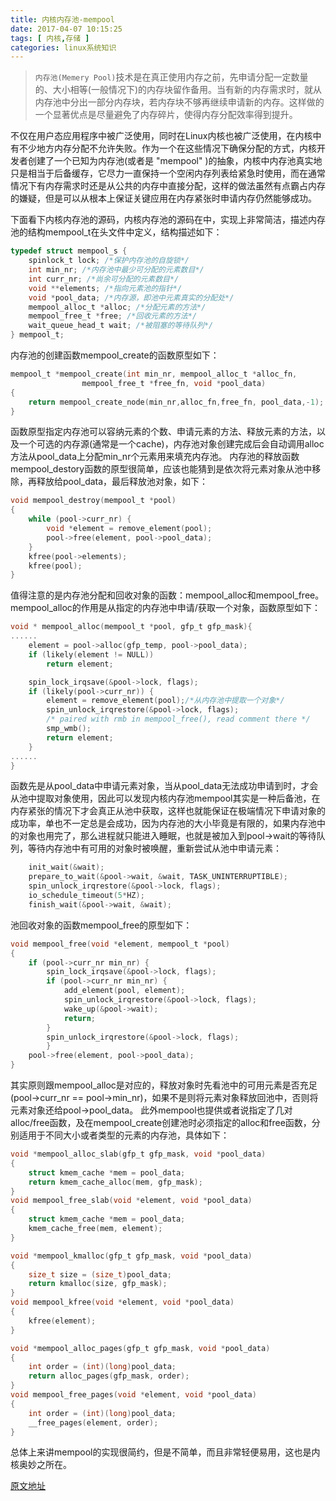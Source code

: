 ```yaml
---
title: 内核内存池-mempool
date: 2017-04-07 10:15:25
tags: [ 内核,存储 ]
categories: linux系统知识
---
```


>`内存池(Memery Pool)`技术是在真正使用内存之前，先申请分配一定数量的、大小相等(一般情况下)的内存块留作备用。当有新的内存需求时，就从内存池中分出一部分内存块，若内存块不够再继续申请新的内存。这样做的一个显著优点是尽量避免了内存碎片，使得内存分配效率得到提升。 

不仅在用户态应用程序中被广泛使用，同时在Linux内核也被广泛使用，在内核中有不少地方内存分配不允许失败。作为一个在这些情况下确保分配的方式，内核开发者创建了一个已知为内存池(或者是 "mempool" )的抽象，内核中内存池真实地只是相当于后备缓存，它尽力一直保持一个空闲内存列表给紧急时使用，而在通常情况下有内存需求时还是从公共的内存中直接分配，这样的做法虽然有点霸占内存的嫌疑，但是可以从根本上保证关键应用在内存紧张时申请内存仍然能够成功。

下面看下内核内存池的源码，内核内存池的源码在中，实现上非常简洁，描述内存池的结构mempool_t在头文件中定义，结构描述如下：
```C
typedef struct mempool_s {
    spinlock_t lock; /*保护内存池的自旋锁*/
    int min_nr; /*内存池中最少可分配的元素数目*/
    int curr_nr; /*尚余可分配的元素数目*/
    void **elements; /*指向元素池的指针*/
    void *pool_data; /*内存源，即池中元素真实的分配处*/
    mempool_alloc_t *alloc; /*分配元素的方法*/
    mempool_free_t *free; /*回收元素的方法*/
    wait_queue_head_t wait; /*被阻塞的等待队列*/
} mempool_t;
```
内存池的创建函数mempool_create的函数原型如下：
```C
mempool_t *mempool_create(int min_nr, mempool_alloc_t *alloc_fn,
                mempool_free_t *free_fn, void *pool_data)
{
    return mempool_create_node(min_nr,alloc_fn,free_fn, pool_data,-1);
}
```
函数原型指定内存池可以容纳元素的个数、申请元素的方法、释放元素的方法，以及一个可选的内存源(通常是一个cache)，内存池对象创建完成后会自动调用alloc方法从pool_data上分配min_nr个元素用来填充内存池。
内存池的释放函数mempool_destory函数的原型很简单，应该也能猜到是依次将元素对象从池中移除，再释放给pool_data，最后释放池对象，如下：
```C
void mempool_destroy(mempool_t *pool)
{
    while (pool->curr_nr) {
        void *element = remove_element(pool);
        pool->free(element, pool->pool_data);
    }
    kfree(pool->elements);
    kfree(pool);
}
```
值得注意的是内存池分配和回收对象的函数：mempool_alloc和mempool_free。mempool_alloc的作用是从指定的内存池中申请/获取一个对象，函数原型如下：


```C
void * mempool_alloc(mempool_t *pool, gfp_t gfp_mask){
......
    element = pool->alloc(gfp_temp, pool->pool_data);
    if (likely(element != NULL))
        return element;

    spin_lock_irqsave(&pool->lock, flags);
    if (likely(pool->curr_nr)) {
        element = remove_element(pool);/*从内存池中提取一个对象*/
        spin_unlock_irqrestore(&pool->lock, flags);
        /* paired with rmb in mempool_free(), read comment there */
        smp_wmb();
        return element;
    }
......
}

```
函数先是从pool_data中申请元素对象，当从pool_data无法成功申请到时，才会从池中提取对象使用，因此可以发现内核内存池mempool其实是一种后备池，在内存紧张的情况下才会真正从池中获取，这样也就能保证在极端情况下申请对象的成功率，单也不一定总是会成功，因为内存池的大小毕竟是有限的，如果内存池中的对象也用完了，那么进程就只能进入睡眠，也就是被加入到pool->wait的等待队列，等待内存池中有可用的对象时被唤醒，重新尝试从池中申请元素：
```C
    init_wait(&wait);
    prepare_to_wait(&pool->wait, &wait, TASK_UNINTERRUPTIBLE);
    spin_unlock_irqrestore(&pool->lock, flags);
    io_schedule_timeout(5*HZ);
    finish_wait(&pool->wait, &wait);
```
池回收对象的函数mempool_free的原型如下：

```C
void mempool_free(void *element, mempool_t *pool)
{
	if (pool->curr_nr min_nr) {
		spin_lock_irqsave(&pool->lock, flags);
		if (pool->curr_nr min_nr) {
			add_element(pool, element);
			spin_unlock_irqrestore(&pool->lock, flags);
			wake_up(&pool->wait);
			return;
		}
		spin_unlock_irqrestore(&pool->lock, flags);
		}
	pool->free(element, pool->pool_data);
}
```
其实原则跟mempool_alloc是对应的，释放对象时先看池中的可用元素是否充足(pool->curr_nr == pool->min_nr)，如果不是则将元素对象释放回池中，否则将元素对象还给pool->pool_data。
    此外mempool也提供或者说指定了几对alloc/free函数，及在mempool_create创建池时必须指定的alloc和free函数，分别适用于不同大小或者类型的元素的内存池，具体如下：
```C
void *mempool_alloc_slab(gfp_t gfp_mask, void *pool_data)
{
    struct kmem_cache *mem = pool_data;
    return kmem_cache_alloc(mem, gfp_mask);
}
void mempool_free_slab(void *element, void *pool_data)
{
    struct kmem_cache *mem = pool_data;
    kmem_cache_free(mem, element);
}

void *mempool_kmalloc(gfp_t gfp_mask, void *pool_data)
{
    size_t size = (size_t)pool_data;
    return kmalloc(size, gfp_mask);
}
void mempool_kfree(void *element, void *pool_data)
{
    kfree(element);
}

void *mempool_alloc_pages(gfp_t gfp_mask, void *pool_data)
{
    int order = (int)(long)pool_data;
    return alloc_pages(gfp_mask, order);
}
void mempool_free_pages(void *element, void *pool_data)
{
    int order = (int)(long)pool_data;
    __free_pages(element, order);
} 
```
总体上来讲mempool的实现很简约，但是不简单，而且非常轻便易用，这也是内核奥妙之所在。

[原文地址](http://blog.chinaunix.net/uid-27714502-id-3335217.html)
